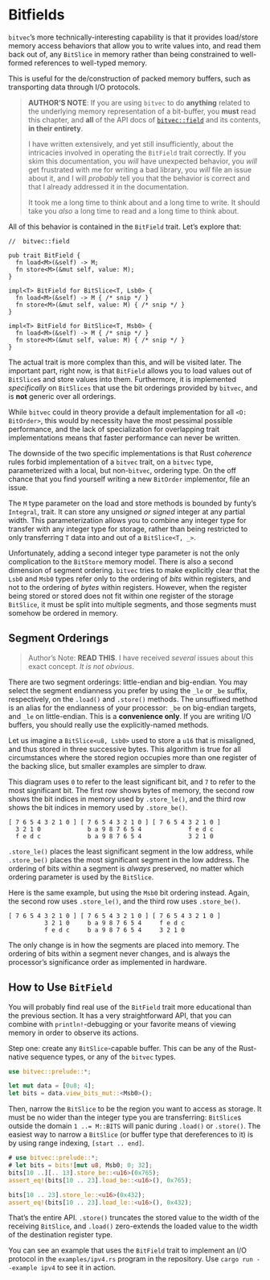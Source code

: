 # Bitfields

`bitvec`’s more technically-interesting capability is that it provides
load/store memory access behaviors that allow you to write values into, and read
them back out of, any `BitSlice` in memory rather than being constrained to
well-formed references to well-typed memory.

This is useful for the de/construction of packed memory buffers, such as
transporting data through I/O protocols.

> **AUTHOR’S NOTE**: If you are using `bitvec` to do **anything** related to the
> underlying memory representation of a bit-buffer, you **must** read this
> chapter, and **all** of the API docs of [`bitvec::field`] and its contents,
> **in their entirety**.
>
> I have written extensively, and yet still insufficiently, about the
> intricacies involved in operating the `BitField` trait correctly. If you skim
> this documentation, you *will* have unexpected behavior, you *will* get
> frustrated with me for writing a bad library, you *will* file an issue about
> it, and I will *probably* tell you that the behavior is correct and that I
> already addressed it in the documentation.
>
> It took me a long time to think about and a long time to write. It should take
> you *also* a long time to read and a long time to think about.

All of this behavior is contained in the `BitField` trait. Let’s explore that:

```rust,no_run
//  bitvec::field

pub trait BitField {
  fn load<M>(&self) -> M;
  fn store<M>(&mut self, value: M);
}

impl<T> BitField for BitSlice<T, Lsb0> {
  fn load<M>(&self) -> M { /* snip */ }
  fn store<M>(&mut self, value: M) { /* snip */ }
}

impl<T> BitField for BitSlice<T, Msb0> {
  fn load<M>(&self) -> M { /* snip */ }
  fn store<M>(&mut self, value: M) { /* snip */ }
}
```

The actual trait is more complex than this, and will be visited later. The
important part, right now, is that `BitField` allows you to load values out of
`BitSlice`s and store values into them. Furthermore, it is implemented
*specifically* on `BitSlices` that use the bit orderings provided by `bitvec`,
and is **not** generic over all orderings.

While `bitvec` could in theory provide a default implementation for all
`<O: BitOrder>`, this would by necessity have the most pessimal possible
performance, and the lack of specialization for overlapping trait
implementations means that faster performance can never be written.

The downside of the two specific implementations is that Rust *coherence* rules
forbid implementation of a `bitvec` trait, on a `bitvec` type, parameterized
with a local, but non-`bitvec`, ordering type. On the off chance that you find
yourself writing a new `BitOrder` implementor, file an issue.

The `M` type parameter on the load and store methods is bounded by funty’s
`Integral`, trait. It can store any unsigned *or signed* integer at any partial
width. This parameterization allows you to combine any integer type for transfer
with any integer type for storage, rather than being restricted to only
transferring `T` data into and out of a `BitSlice<T, _>`.

Unfortunately, adding a second integer type parameter is not the only
complication to the `BitStore` memory model. There is also a second dimension of
segment ordering. `bitvec` tries to make explicitly clear that the `Lsb0` and
`Msb0` types refer only to the ordering of *bits* within registers, and not to
the ordering of *bytes* within registers. However, when the register being
stored or stored does not fit within one register of the storage `BitSlice`, it
must be split into multiple segments, and those segments must somehow be ordered
in memory.

## Segment Orderings

> Author’s Note: **READ THIS**. I have received *several* issues about this
> exact concept. *It is not obvious*.

There are two segment orderings: little-endian and big-endian. You may select
the segment endianness you prefer by using the `_le` or `_be` suffix,
respectively, on the `.load()` and `.store()` methods. The unsuffixed method is
an alias for the endianness of your processor: `_be` on big-endian targets, and
`_le` on little-endian. This is a **convenience only**. If you are writing I/O
buffers, you should really use the explicitly-named methods.

Let us imagine a `BitSlice<u8, Lsb0>` used to store a `u16` that is misaligned,
and thus stored in three successive bytes. This algorithm is true for all
circumstances where the stored region occupies more than one register of the
backing slice, but smaller examples are simpler to draw.

This diagram uses `0` to refer to the least significant bit, and `7` to refer to
the most significant bit. The first row shows bytes of memory, the second row
shows the bit indices in memory used by `.store_le()`, and the third row shows
the bit indices in memory used by `.store_be()`.

```text
[ 7 6 5 4 3 2 1 0 ] [ 7 6 5 4 3 2 1 0 ] [ 7 6 5 4 3 2 1 0 ]
  3 2 1 0             b a 9 8 7 6 5 4             f e d c
  f e d c             b a 9 8 7 6 5 4             3 2 1 0
```

`.store_le()` places the least significant segment in the low address, while
`.store_be()` places the most significant segment in the low address. The
ordering of bits within a segment is *always* preserved, no matter which
ordering parameter is used by the `BitSlice`.

Here is the same example, but using the `Msb0` bit ordering instead. Again, the
second row uses `.store_le()`, and the third row uses `.store_be()`.

```text
[ 7 6 5 4 3 2 1 0 ] [ 7 6 5 4 3 2 1 0 ] [ 7 6 5 4 3 2 1 0 ]
          3 2 1 0     b a 9 8 7 6 5 4     f e d c
          f e d c     b a 9 8 7 6 5 4     3 2 1 0
```

The only change is in how the segments are placed into memory. The ordering of
bits within a segment never changes, and is always the processor’s significance
order as implemented in hardware.

## How to Use `BitField`

You will probably find real use of the `BitField` trait more educational than
the previous section. It has a very straightforward API, that you can combine
with `println!`-debugging or your favorite means of viewing memory in order to
observe its actions.

Step one: create any `BitSlice`-capable buffer. This can be any of the
Rust-native sequence types, or any of the `bitvec` types.

```rust
use bitvec::prelude::*;

let mut data = [0u8; 4];
let bits = data.view_bits_mut::<Msb0>();
```

Then, narrow the `BitSlice` to be the region you want to access as storage. It
must be no wider than the integer type you are transferring: `BitSlice`s outside
the domain `1 ..= M::BITS` will panic during `.load()` or `.store()`. The
easiest way to narrow a `BitSlice` (or buffer type that dereferences to it) is
by using range indexing, `[start .. end]`.

```rust
# use bitvec::prelude::*;
# let bits = bits![mut u8, Msb0; 0; 32];
bits[10 ..][.. 13].store_be::<u16>(0x765);
assert_eq!(bits[10 .. 23].load_be::<u16>(), 0x765);

bits[10 .. 23].store_le::<u16>(0x432);
assert_eq!(bits[10 .. 23].load_le::<u16>(), 0x432);
```

That’s the entire API. `.store()` truncates the stored value to the width of the
receiving `BitSlice`, and `.load()` zero-extends the loaded value to the width
of the destination register type.

You can see an example that uses the `BitField` trait to implement an I/O
protocol in the `examples/ipv4.rs` program in the repository. Use
`cargo run --example ipv4` to see it in action.

[`bitvec::field`]: https://docs.rs/bitvec/latest/bitvec/field
